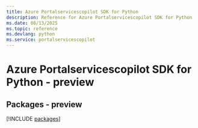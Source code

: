 ```yaml
---
title: Azure Portalservicescopilot SDK for Python
description: Reference for Azure Portalservicescopilot SDK for Python
ms.date: 08/13/2025
ms.topic: reference
ms.devlang: python
ms.service: portalservicescopilot
---
```

# Azure Portalservicescopilot SDK for Python - preview
## Packages - preview
[!INCLUDE [packages](portalservicescopilot-index.md)]